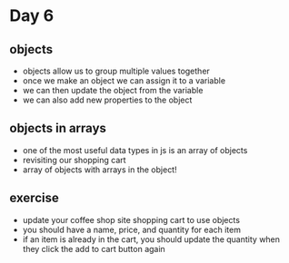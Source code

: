 # Day 6

## objects

- objects allow us to group multiple values together
- once we make an object we can assign it to a variable
- we can then update the object from the variable
- we can also add new properties to the object

## objects in arrays

- one of the most useful data types in js is an array of objects
- revisiting our shopping cart
- array of objects with arrays in the object!

## exercise

- update your coffee shop site shopping cart to use objects
- you should have a name, price, and quantity for each item
- if an item is already in the cart, you should update the quantity when they click the add to cart button again
